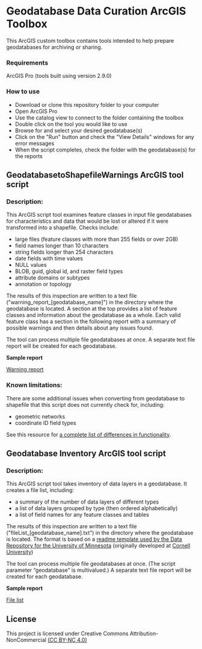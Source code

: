 # Geodatabase Data Curation ArcGIS Toolbox

This ArcGIS custom toolbox contains tools intended to help prepare geodatabases for archiving or sharing.

### Requirements

ArcGIS Pro (tools built using version 2.9.0)

### How to use
* Download or clone this repository folder to your computer
* Open ArcGIS Pro
* Use the catalog view to connect to the folder containing the toolbox
* Double click on the tool you would like to use
* Browse for and select your desired geodatabase(s)
* Click on the "Run" button and check the "View Details" windows for any error messages
* When the script completes, check the folder with the geodatabase(s) for the reports

## GeodatabasetoShapefileWarnings ArcGIS tool script

### Description:
This ArcGIS script tool examines feature classes in input file geodatabases for characteristics and data that would be lost or altered if it were transformed into a shapefile. Checks include:

* large files (feature classes with more than 255 fields or over 2GB) 
* field names longer than 10 characters  
* string fields longer than 254 characters  
* date fields with time values  
* NULL values
* BLOB, guid, global id, and raster field types   
* attribute domains or subtypes  
* annotation or topology    

The results of this inspection are written to a text file ("warning_report_[geodatabase_name]") in the directory where the geodatabase is located.  A section at the top provides a list of feature classes and information about the geodatabase as a whole.  Each valid feature class has a section in the following report with a summary of possible warnings and then details about any issues found.

The tool can process multiple file geodatabases at once. A separate text file report will be created for each geodatabase.

**Sample report**

[Warning report](https://github.com/mkernik/geodct/blob/main/sampleReports/warning_report_GeodatabaseToTransform.txt)

### Known limitations:
There are some additional issues when converting from geodatabase to shapefile that this script does not currently check for, including:
* geometric networks
* coordinate ID field types

See this resource for [a complete list of differences in functionality](https://desktop.arcgis.com/en/arcmap/latest/manage-data/shapefiles/geoprocessing-considerations-for-shapefile-output.htm).


## Geodatabase Inventory ArcGIS tool script

### Description:
This ArcGIS script tool takes inventory of data layers in a geodatabase.  It creates a file list, including: 
* a summary of the number of data layers of different types
* a list of data layers grouped by type (then ordered alphabetically)
* a list of field names for any feature classes and tables 

The results of this inspection are written to a text file ("fileList_[geodatabase_name].txt") in the directory where the geodatabase is located.  The format is based on a [readme template used by the Data Repository for the University of Minnesota](z.umn.edu/readme) (originally developed at [Cornell University](https://data.research.cornell.edu/content/readme)) 

The tool can process multiple file geodatabases at once. (The script parameter “geodatabase” is multivalued.)  A separate text file report will be created for each geodatabase.

**Sample report**

[File list](https://github.com/mkernik/geodct/main/sampleReports/fileList_METRO_PARKS_TRAILS_v1_2.txt)


## License

This project is licensed under Creative Commons Attribution-NonCommercial [(CC BY-NC 4.0)](https://creativecommons.org/licenses/by-nc/4.0/) 
